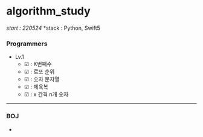 # algorithm_study
*start : 220524*
*stack : Python, Swift5
### Programmers
- Lv.1
    - ☑ : K번째수
    - ☑ : 로또 순위
    - ☑ : 숫자 문자열
    - ☑ : 체육복
    - ☑ : x 간격 n개 숫자
---
### BOJ
- 
